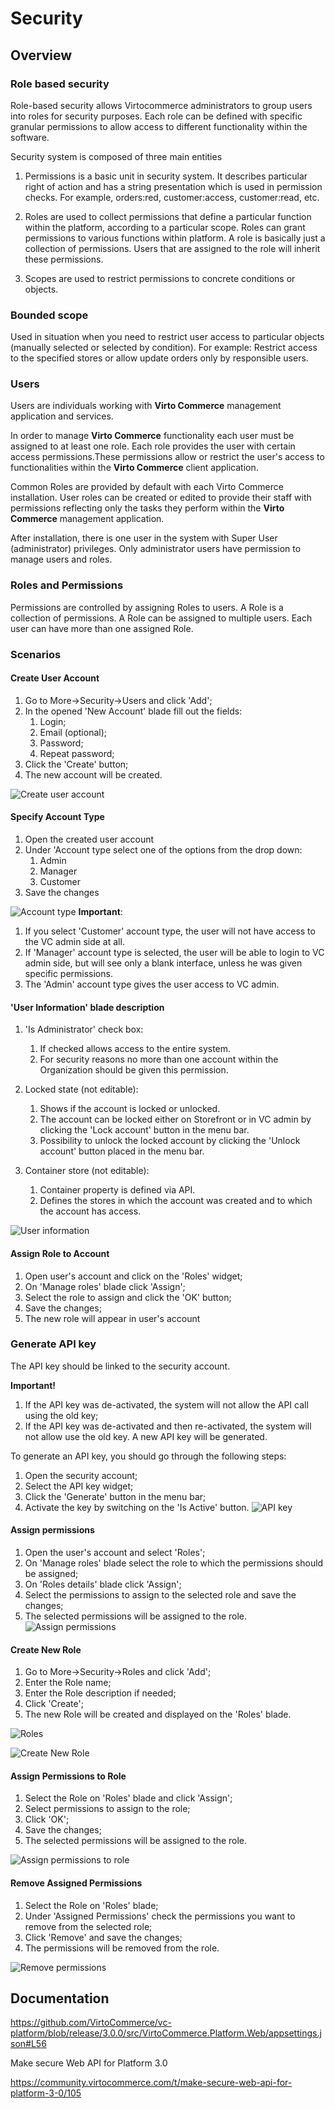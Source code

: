 # Security

## Overview

### Role based security

Role-based security allows Virtocommerce administrators to group users into roles for security purposes. Each role can be defined with specific granular permissions to allow access to different functionality within the software.

Security system is composed of three main entities

1. Permissions is a basic unit in security system. It describes particular right of action and has a string presentation which is used in permission checks. For example, orders:red, customer:access, customer:read, etc.

1. Roles are used to collect permissions that define a particular function within the platform, according to a particular scope. Roles can grant permissions to various functions within platform. A role is basically just a collection of permissions. Users that are assigned to the role will inherit these permissions.

1. Scopes are used to restrict permissions to concrete conditions or objects.

### Bounded scope

Used in situation when you need to restrict user access to particular objects (manually selected or selected by condition). For example: Restrict access to the specified stores or allow update orders only by responsible users.

### Users

Users are individuals working with **Virto Commerce** management application and services.

In order to manage **Virto Commerce** functionality each user must be assigned to at least one role. Each role provides the user with certain access permissions.These permissions allow or restrict the user's access to functionalities within the **Virto Commerce** client application.

Common Roles are provided by default with each Virto Commerce installation. User roles can be created or edited to provide their staff with permissions reflecting only the tasks they perform within the **Virto Commerce** management application.

After installation, there is one user in the system with Super User (administrator) privileges. Only administrator users have permission to manage users and roles.

### Roles and Permissions

Permissions are controlled by assigning Roles to users. A Role is a collection of permissions. A Role can be assigned to multiple users. Each user can have more than one assigned Role.

### Scenarios

#### Create User Account

1. Go to More->Security->Users and click 'Add';
1. In the opened 'New Account' blade fill out the fields:
     1. Login;
     1. Email (optional);
     1. Password;
     1. Repeat password;
1. Click the 'Create' button;
1. The new account will be created.

![Create user account](media/screen-create-new-account.png)

#### Specify Account Type

1. Open the created user account
1. Under 'Account type select one of the options from the drop down:
     1. Admin
     1. Manager
     1. Customer
1. Save the changes

![Account type](media/screen-account-type.png)
**Important**:

1. If you select 'Customer' account type, the user will not have access to the VC admin side at all.
1. If 'Manager' account type is selected, the user will be able to login to VC admin side, but will see only a blank interface, unless he was given specific permissions.
1. The 'Admin' account type gives the user access to VC admin.

#### 'User Information' blade description

1. 'Is Administrator' check box:
     1. If checked allows access to the entire system.
     1. For security reasons no more than  one account within the Organization should be given this permission.

1. Locked state (not editable):
     1. Shows if the account is locked or unlocked.
     1. The account can be locked either on Storefront or in VC admin by clicking the 'Lock account' button in the menu bar.
     1. Possibility to unlock the locked account by clicking the 'Unlock account' button placed in the menu bar.
1. Container store (not editable):
     1. Container property is defined via API.
     1. Defines the stores in which the account was created and to which the account has access.

![User information](media/screen-user-information.png)

#### Assign Role to Account

1. Open user's account and click on the 'Roles' widget;
1. On 'Manage roles' blade click 'Assign';
1. Select the role to assign and click the 'OK' button;
1. Save the changes;
1. The new role will appear in user's account

### Generate API key

The API key should be linked to the security account.

**Important!**

1. If the API key was de-activated, the system will not allow the API call using the old key;
1. If the API key was de-activated and then re-activated, the system will not allow use the old key. A new API key will be generated.

To generate an API key, you should go through the following steps:

1. Open the security account;
1. Select the API key widget;
1. Click the 'Generate' button in the menu bar;
1. Activate the key by switching on the 'Is Active' button.
![API key](media/screen-api-key.png)

#### Assign permissions

1. Open the user's account and select 'Roles';
1. On 'Manage roles' blade select the role to which the permissions should be assigned;
1. On 'Roles details' blade click 'Assign';
1. Select the permissions to assign to the selected role and save the changes;
1. The selected permissions will be assigned to the role.
![Assign permissions](media/screen-assign-permissions.png)

#### Create New Role

1. Go to More->Security->Roles and click 'Add';
1. Enter the Role name;
1. Enter the Role description if needed;
1. Click 'Create';
1. The new Role will be created and displayed on the 'Roles' blade.

![Roles](media/screen-roles.png)

![Create New Role](media/screen-create-new-role.png)

#### Assign Permissions to Role

1. Select the Role on 'Roles' blade and click 'Assign';
1. Select permissions to assign to the role;
1. Click 'OK';
1. Save the changes;
1. The selected permissions will be assigned to the role.

![Assign permissions to role](media/screen-assign-permissions-to-role.png)

#### Remove Assigned Permissions

1. Select the Role on 'Roles' blade;
1. Under 'Assigned Permissions' check the permissions you want to remove from the selected role;
1. Click 'Remove' and save the changes;
1. The permissions will be removed from the role.

![Remove permissions](media/screen-remove-permissions.png)

## Documentation

https://github.com/VirtoCommerce/vc-platform/blob/release/3.0.0/src/VirtoCommerce.Platform.Web/appsettings.json#L56

Make secure Web API for Platform 3.0

https://community.virtocommerce.com/t/make-secure-web-api-for-platform-3-0/105